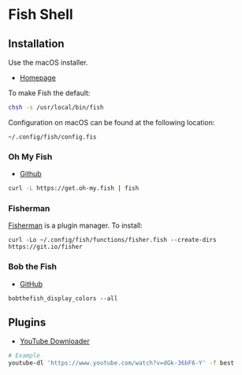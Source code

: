 # Fish Shell

## Installation

Use the macOS installer.

- [Homepage](https://fishshell.com)

To make Fish the default:

```bash
chsh -s /usr/local/bin/fish
```

Configuration on macOS can be found at the following location:

`~/.config/fish/config.fis`

### Oh My Fish

- [Github](https://github.com/oh-my-fish/oh-my-fish)

```bash
curl -L https://get.oh-my.fish | fish
```

### Fisherman

[Fisherman](https://github.com/fisherman/fisherman) is a plugin manager. To install:

```shell
curl -Lo ~/.config/fish/functions/fisher.fish --create-dirs https://git.io/fisher
```

### Bob the Fish

- [GitHub](https://github.com/oh-my-fish/theme-bobthefish)

```shell
bobthefish_display_colors --all
```

## Plugins

- [YouTube Downloader](https://github.com/rg3/youtube-dl/blob/master/README.md#format-selection-examples)

```bash
# Example
youtube-dl 'https://www.youtube.com/watch?v=dGk-36bF6-Y' -f best
```

